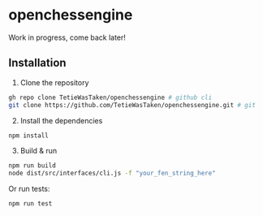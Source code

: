 # openchessengine

Work in progress, come back later!

## Installation

1. Clone the repository
```bash
gh repo clone TetieWasTaken/openchessengine # github cli
git clone https://github.com/TetieWasTaken/openchessengine.git # git
```

2. Install the dependencies
```bash
npm install
```

3. Build & run
```bash
npm run build
node dist/src/interfaces/cli.js -f "your_fen_string_here"
```

Or run tests:
```bash
npm run test
```